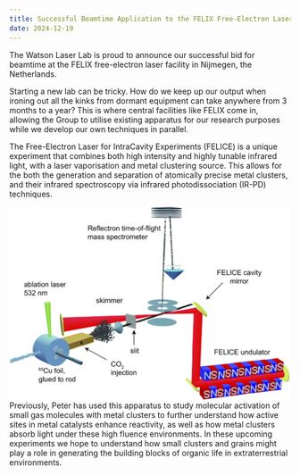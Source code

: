 ```yaml
---
title: Successful Beamtime Application to the FELIX Free-Electron Laser!
date: 2024-12-19
---
```


The Watson Laser Lab is proud to announce our successful bid for beamtime at the FELIX free-electron laser facility in Nijmegen, the Netherlands.

<!--More-->

Starting a new lab can be tricky. How do we keep up our output when ironing out all the kinks from dormant equipment can take anywhere from 3 months to a year? This is where central facilities like FELIX come in, allowing the Group to utilise existing apparatus for our research purposes while we develop our own techniques in parallel.

The Free-Electron Laser for IntraCavity Experiments (FELICE) is a unique experiment that combines both high intensity and highly tunable infrared light, with a laser vaporisation and metal clustering source. This allows for the both the generation and separation of atomically precise metal clusters, and their infrared spectroscopy via infrared photodissociation (IR-PD) techniques.

<img style="float: right;" src="experiment_setup.jpg" max-width=50% width=auto height=auto alt="Image Credit: RSC Publishing, HFML-FELIX">

Previously, Peter has used this apparatus to study molecular activation of small gas molecules with metal clusters to further understand how active sites in metal catalysts enhance reactivity, as well as how metal clusters absorb light under these high fluence environments. In these upcoming experiments we hope to understand how small clusters and grains might play a role in generating the building blocks of organic life in extraterrestrial environments.